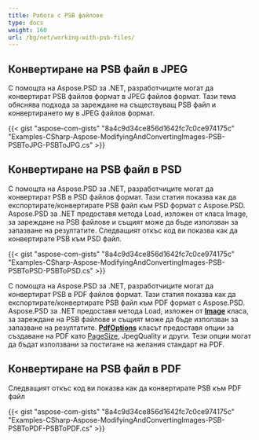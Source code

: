 ```yaml
---
title: Работа с PSB файлове
type: docs
weight: 160
url: /bg/net/working-with-psb-files/
---
```


## **Конвертиране на PSB файл в JPEG**
С помощта на Aspose.PSD за .NET, разработчиците могат да конвертират PSB файлов формат в JPEG файлов формат. Тази тема обяснява подхода за зареждане на съществуващ PSB файл и конвертирането му в JPEG файлов формат.


{{< gist "aspose-com-gists" "8a4c9d34ce856d1642fc7c0ce974175c" "Examples-CSharp-Aspose-ModifyingAndConvertingImages-PSB-PSBToJPG-PSBToJPG.cs" >}}

## **Конвертиране на PSB файл в PSD**
С помощта на Aspose.PSD за .NET, разработчиците могат да конвертират PSB в PSD файлов формат. Тази статия показва как да експортирате/конвертирате PSB файл към PSD формат с Aspose.PSD. Aspose.PSD за .NET предоставя метода Load, изложен от класа Image, за зареждане на PSB файлове и същият може да бъде използван за запазване на резултатите. Следващият откъс код ви показва как да конвертирате PSB към PSD файл.


{{< gist "aspose-com-gists" "8a4c9d34ce856d1642fc7c0ce974175c" "Examples-CSharp-Aspose-ModifyingAndConvertingImages-PSB-PSBToPSD-PSBToPSD.cs" >}}

С помощта на Aspose.PSD за .NET, разработчиците могат да конвертират PSB в PDF файлов формат. Тази статия показва как да експортирате/конвертирате PSB файл към PDF формат с Aspose.PSD. Aspose.PSD за .NET предоставя метода Load, изложен от [**Image**](https://reference.aspose.com/psd/net/aspose.psd/image) класа, за зареждане на PSB файлове и същият може да бъде използван за запазване на резултатите. [**PdfOptions**](https://reference.aspose.com/psd/net/aspose.psd.imageoptions/pdfoptions) класът предоставя опции за създаване на PDF като [PageSize](https://reference.aspose.com/psd/net/aspose.psd.imageoptions/pdfoptions/properties/pagesize), JpegQuality и други. Тези опции могат да бъдат използвани за постигане на желания стандарт на PDF.
## **Конвертиране на PSB файл в PDF**

Следващият откъс код ви показва как да конвертирате PSB към PDF файл

{{< gist "aspose-com-gists" "8a4c9d34ce856d1642fc7c0ce974175c" "Examples-CSharp-Aspose-ModifyingAndConvertingImages-PSB-PSBToPDF-PSBToPDF.cs" >}}

